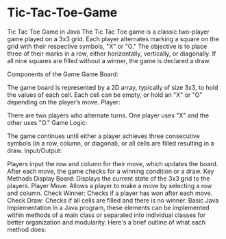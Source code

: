 # Tic-Tac-Toe-Game
Tic Tac Toe Game in Java
The Tic Tac Toe game is a classic two-player game played on a 3x3 grid. Each player alternates marking a square on the grid with their respective symbols, "X" or "O." The objective is to place three of their marks in a row, either horizontally, vertically, or diagonally. If all nine squares are filled without a winner, the game is declared a draw.

Components of the Game
Game Board:

The game board is represented by a 2D array, typically of size 3x3, to hold the values of each cell. Each cell can be empty, or hold an "X" or "O" depending on the player’s move.
Player:

There are two players who alternate turns. One player uses "X" and the other uses "O."
Game Logic:

The game continues until either a player achieves three consecutive symbols (in a row, column, or diagonal), or all cells are filled resulting in a draw.
Input/Output:

Players input the row and column for their move, which updates the board.
After each move, the game checks for a winning condition or a draw.
Key Methods
Display Board: Displays the current state of the 3x3 grid to the players.
Player Move: Allows a player to make a move by selecting a row and column.
Check Winner: Checks if a player has won after each move.
Check Draw: Checks if all cells are filled and there is no winner.
Basic Java Implementation
In a Java program, these elements can be implemented within methods of a main class or separated into individual classes for better organization and modularity. Here's a brief outline of what each method does:
